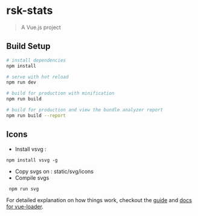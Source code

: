 # rsk-stats

> A Vue.js project

## Build Setup

``` bash
# install dependencies
npm install

# serve with hot reload 
npm run dev

# build for production with minification
npm run build

# build for production and view the bundle analyzer report
npm run build --report

```

## Icons


- Install vsvg : 
```
npm install vsvg -g
```

- Copy svgs on : static/svg/icons
- Compile svgs
 ```
  npm run svg
 
 ```
  

For detailed explanation on how things work, checkout the [guide](http://vuejs-templates.github.io/webpack/) and [docs for vue-loader](http://vuejs.github.io/vue-loader).
